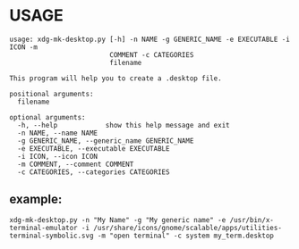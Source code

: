# USAGE

```
usage: xdg-mk-desktop.py [-h] -n NAME -g GENERIC_NAME -e EXECUTABLE -i ICON -m
                         COMMENT -c CATEGORIES
                         filename

This program will help you to create a .desktop file.

positional arguments:
  filename

optional arguments:
  -h, --help            show this help message and exit
  -n NAME, --name NAME
  -g GENERIC_NAME, --generic_name GENERIC_NAME
  -e EXECUTABLE, --executable EXECUTABLE
  -i ICON, --icon ICON
  -m COMMENT, --comment COMMENT
  -c CATEGORIES, --categories CATEGORIES
```

## example:

    xdg-mk-desktop.py -n "My Name" -g "My generic name" -e /usr/bin/x-terminal-emulator -i /usr/share/icons/gnome/scalable/apps/utilities-terminal-symbolic.svg -m "open terminal" -c system my_term.desktop
